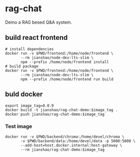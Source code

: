 # rag-chat

Demo a RAG besed Q&A system.

## build react frontend
~~~shell
# install dependencies
docker run -v $PWD/frontend:/home/node/frontend \
       --rm jianshao/node-dev:lts-slim \
       npm --prefix /home/node/frontend install
# build package
docker run -v $PWD/frontend:/home/node/frontend \
       --rm jianshao/node-dev:lts-slim \
       npm --prefix /home/node/frontend run build
~~~

## buld docker
~~~shell
export image_tag=0.0.9
docker build -t jianshao/rag-chat-demo:$image_tag .
docker push jianshao/rag-chat-demo:$image_tag
~~~

### Test image
~~~ shell
docker run -v $PWD/backend/chroma:/home/devel/chroma \
       -v $PWD/backend/data:/home/devel/data -p 5000:5000 \
       --add-host=host.docker.internal:host-gateway \
       --rm jianshao/rag-chat-demo:$image_tag
~~~